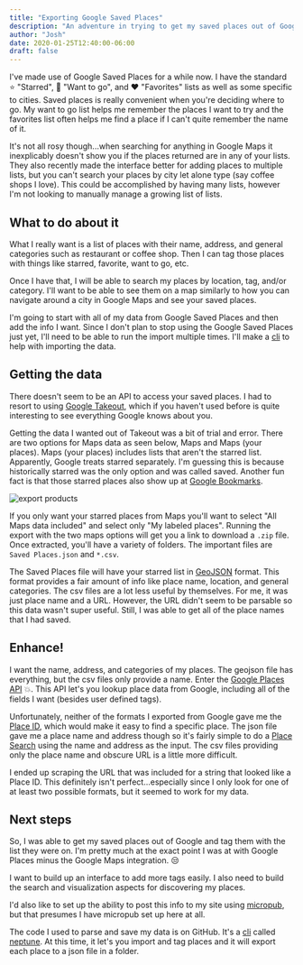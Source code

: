 ```yaml
---
title: "Exporting Google Saved Places"
description: "An adventure in trying to get my saved places out of Google."
author: "Josh"
date: 2020-01-25T12:40:00-06:00
draft: false
---
```


I've made use of Google Saved Places for a while now. I have the standard :star: "Starred", :triangular_flag_on_post: "Want to go", and :heart: "Favorites" lists as well as some specific to cities. Saved places is really convenient when you're deciding where to go. My want to go list helps me remember the places I want to try and the favorites list often helps me find a place if I can't quite remember the name of it.

<!--more-->

It's not all rosy though...when searching for anything in Google Maps it inexplicably doesn't show you if the places returned are in any of your lists. They also recently made the interface better for adding places to multiple lists, but you can't search your places by city let alone type (say coffee shops I love). This could be accomplished by having many lists, however I'm not looking to manually manage a growing list of lists.

## What to do about it
What I really want is a list of places with their name, address, and general categories such as restaurant or coffee shop. Then I can tag those places with things like starred, favorite, want to go, etc.

Once I have that, I will be able to search my places by location, tag, and/or category. I'll want to be able to see them on a map similarly to how you can navigate around a city in Google Maps and see your saved places.

I'm going to start with all of my data from Google Saved Places and then add the info I want. Since I don't plan to stop using the Google Saved Places just yet, I'll need to be able to run the import multiple times. I'll make a [cli](https://en.wikipedia.org/wiki/Command-line_interface) to help with importing the data.

## Getting the data
There doesn't seem to be an API to access your saved places. I had to resort to using [Google Takeout](https://takeout.google.com), which if you haven't used before is quite interesting to see everything Google knows about you.

Getting the data I wanted out of Takeout was a bit of trial and error. There are two options for Maps data as seen below, Maps and Maps (your places). Maps (your places) includes lists that aren't the starred list. Apparently, Google treats starred separately. I'm guessing this is because historically starred was the only option and was called saved. Another fun fact is that those starred places also show up at [Google Bookmarks](https://www.google.com/bookmarks).

![export products](/img/maps-export-products.png)

If you only want your starred places from Maps you'll want to select "All Maps data included" and select only "My labeled places". Running the export with the two maps options will get you a link to download a `.zip` file. Once extracted, you'll have a variety of folders. The important files are `Saved Places.json` and `*.csv`. 

The Saved Places file will have your starred list in [GeoJSON](https://en.wikipedia.org/wiki/GeoJSON) format. This format provides a fair amount of info like place name, location, and general categories. The csv files are a lot less useful by themselves. For me, it was just place name and a URL. However, the URL didn't seem to be parsable so this data wasn't super useful. Still, I was able to get all of the place names that I had saved.

## Enhance!
I want the name, address, and categories of my places. The geojson file has everything, but the csv files only provide a name. Enter the [Google Places API](https://developers.google.com/places/web-service/intro) :boom:. This API let's you lookup place data from Google, including all of the fields I want (besides user defined tags).

Unfortunately, neither of the formats I exported from Google gave me the [Place ID](https://developers.google.com/places/web-service/place-id), which would make it easy to find a specific place. The json file gave me a place name and address though so it's fairly simple to do a [Place Search](https://developers.google.com/places/web-service/search) using the name and address as the input. The csv files providing only the place name and obscure URL is a little more difficult.

I ended up scraping the URL that was included for a string that looked like a Place ID. This definitely isn't perfect...especially since I only look for one of at least two possible formats, but it seemed to work for my data.

## Next steps
So, I was able to get my saved places out of Google and tag them with the list they were on. I'm pretty much at the exact point I was at with Google Places minus the Google Maps integration. :unamused:

I want to build up an interface to add more tags easily. I also need to build the search and visualization aspects for discovering my places.

I'd also like to set up the ability to post this info to my site using [micropub](https://indieweb.org/Micropub), but that presumes I have micropub set up here at all.

The code I used to parse and save my data is on GitHub. It's a [cli](https://en.wikipedia.org/wiki/Command-line_interface) called [neptune](https://github.com/kasuboski/neptune). At this time, it let's you import and tag places and it will export each place to a json file in a folder.